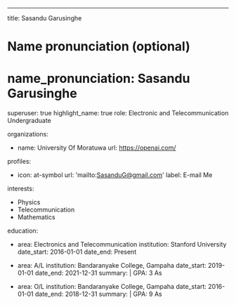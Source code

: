 ---
title: Sasandu Garusinghe

# Name pronunciation (optional)
# name_pronunciation: Sasandu Garusinghe

superuser: true
highlight_name: true
role: Electronic and Telecommunication Undergraduate

organizations:
  - name: University Of Moratuwa
    url: https://openai.com/

profiles:
  - icon: at-symbol
    url: 'mailto:SasanduG@gmail.com'
    label: E-mail Me

interests:
  - Physics
  - Telecommunication
  - Mathematics

education:
  - area: Electronics and Telecommunication 
    institution: Stanford University
    date_start: 2016-01-01
    date_end: Present

  - area: A/L
    institution: Bandaranyake College, Gampaha
    date_start: 2019-01-01
    date_end: 2021-12-31
    summary: |
      GPA: 3 As

  - area: O/L
    institution: Bandaranyake College, Gampaha
    date_start: 2016-01-01
    date_end: 2018-12-31
    summary: |
      GPA: 9 As
